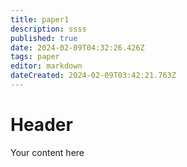 ```yaml
---
title: paper1
description: ssss
published: true
date: 2024-02-09T04:32:26.426Z
tags: paper
editor: markdown
dateCreated: 2024-02-09T03:42:21.763Z
---
```


# Header
Your content here